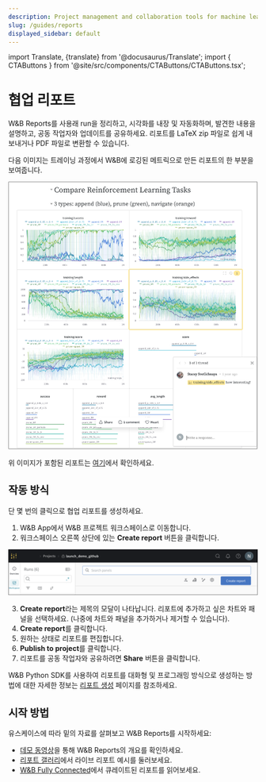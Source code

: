 ```yaml
---
description: Project management and collaboration tools for machine learning projects
slug: /guides/reports
displayed_sidebar: default
---
```

import Translate, {translate} from '@docusaurus/Translate';
import { CTAButtons } from '@site/src/components/CTAButtons/CTAButtons.tsx';

# 협업 리포트

<CTAButtons productLink="https://wandb.ai/stacey/deep-drive/reports/The-View-from-the-Driver-s-Seat--Vmlldzo1MTg5NQ?utm_source=fully_connected&utm_medium=blog&utm_campaign=view+from+the+drivers+seat" colabLink="https://colab.research.google.com/github/wandb/examples/blob/master/colabs/intro/Report_API_Quickstart.ipynb"/>

W&B Reports를 사용래 run을 정리하고, 시각화를 내장 및 자동화하며, 발견한 내용을 설명하고, 공동 작업자와 업데이트를 공유하세요. 리포트를 LaTeX zip 파일로 쉽게 내보내거나 PDF 파일로 변환할 수 있습니다.

다음 이미지는 트레이닝 과정에서 W&B에 로깅된 메트릭으로 만든 리포트의 한 부분을 보여줍니다.

![](/images/reports/safe-lite-benchmark-with-comments.png)

위 이미지가 포함된 리포트는 [여기](https://wandb.ai/stacey/saferlife/reports/SafeLife-Benchmark-Experiments--Vmlldzo0NjE4MzM)에서 확인하세요.

## 작동 방식
단 몇 번의 클릭으로 협업 리포트를 생성하세요.

1. W&B App에서 W&B 프로젝트 워크스페이스로 이동합니다.
2. 워크스페이스 오른쪽 상단에 있는 **Create report** 버튼을 클릭합니다.

![](/images/reports/create_a_report_button.png)

3. **Create report**라는 제목의 모달이 나타납니다. 리포트에 추가하고 싶은 차트와 패널을 선택하세요. (나중에 차트와 패널을 추가하거나 제거할 수 있습니다).
4. **Create report**를 클릭합니다.
5. 원하는 상태로 리포트를 편집합니다.
6. **Publish to project**를 클릭합니다.
7. 리포트를 공동 작업자와 공유하려면 **Share** 버튼을 클릭합니다.

W&B Python SDK를 사용하여 리포트를 대화형 및 프로그래밍 방식으로 생성하는 방법에 대한 자세한 정보는 [리포트 생성](./create-a-report.md) 페이지를 참조하세요.

## 시작 방법
유스케이스에 따라 밑의 자료를 살펴보고 W&B Reports를 시작하세요:

* [데모 동영상](https://www.youtube.com/watch?v=2xeJIv_K_eI)을 통해 W&B Reports의 개요를 확인하세요.
* [리포트 갤러리](./reports-gallery.md)에서 라이브 리포트 예시를 둘러보세요.
* [W&B Fully Connected](http://wandb.me/fc)에서 큐레이트된 리포트를 읽어보세요.